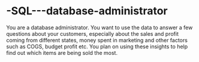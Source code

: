 # -SQL---database-administrator
You are a database administrator. You want to use the data to answer a few questions about your customers, especially about the sales and profit coming from different states, money spent in marketing and other factors such as COGS, budget profit etc. You plan on using these insights to help find out which items are being sold the most. 
